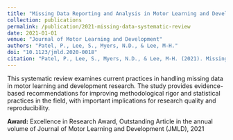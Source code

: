 ```yaml
---
title: "Missing Data Reporting and Analysis in Motor Learning and Development: A Systematic Review of Past and Present Practices"
collection: publications
permalink: /publication/2021-missing-data-systematic-review
date: 2021-01-01
venue: "Journal of Motor Learning and Development"
authors: "Patel, P., Lee, S., Myers, N.D., & Lee, M-H."
doi: "10.1123/jmld.2020-0018"
citation: "Patel, P., Lee, S., Myers, N.D., & Lee, M-H. (2021). Missing Data Reporting and Analysis in Motor Learning and Development: A Systematic Review of Past and Present Practices. Journal of Motor Learning and Development, 9(1), 109-128."
---
```


This systematic review examines current practices in handling missing data in motor learning and development research. The study provides evidence-based recommendations for improving methodological rigor and statistical practices in the field, with important implications for research quality and reproducibility.

**Award:** Excellence in Research Award, Outstanding Article in the annual volume of Journal of Motor Learning and Development (JMLD), 2021